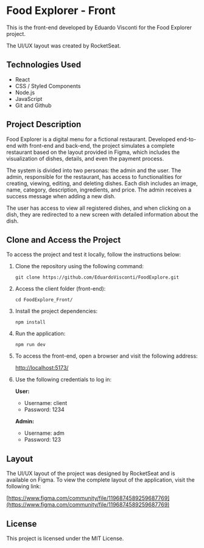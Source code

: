 # Food Explorer - Front

This is the front-end developed by Eduardo Visconti for the Food Explorer project.

The UI/UX layout was created by RocketSeat.

## Technologies Used

- React
- CSS / Styled Components
- Node.js
- JavaScript
- Git and Github

## Project Description

Food Explorer is a digital menu for a fictional restaurant. Developed end-to-end with front-end and back-end, the project simulates a complete restaurant based on the layout provided in Figma, which includes the visualization of dishes, details, and even the payment process.

The system is divided into two personas: the admin and the user. The admin, responsible for the restaurant, has access to functionalities for creating, viewing, editing, and deleting dishes. Each dish includes an image, name, category, description, ingredients, and price. The admin receives a success message when adding a new dish.

The user has access to view all registered dishes, and when clicking on a dish, they are redirected to a new screen with detailed information about the dish.

## Clone and Access the Project

To access the project and test it locally, follow the instructions below:

1. Clone the repository using the following command:

   ```
   git clone https://github.com/EduardoVisconti/FoodExplore.git
   ```

2. Access the client folder (front-end):

   ```
   cd FoodExplore_Front/
   ```

3. Install the project dependencies:

   ```
   npm install
   ```

4. Run the application:

   ```
   npm run dev
   ```

5. To access the front-end, open a browser and visit the following address:

   [http://localhost:5173/](http://localhost:5173/)

6. Use the following credentials to log in:

   **User:**

   - Username: client
   - Password: 1234

   **Admin:**

   - Username: adm
   - Password: 123

## Layout

The UI/UX layout of the project was designed by RocketSeat and is available on Figma. To view the complete layout of the application, visit the following link:

[https://www.figma.com/community/file/1196874589259687769](https://www.figma.com/community/file/1196874589259687769)

## License

This project is licensed under the MIT License.

